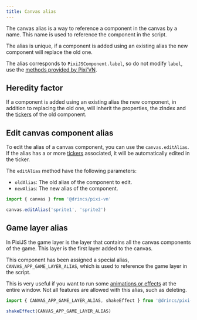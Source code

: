 ```yaml
---
title: Canvas alias
---
```


The canvas alias is a way to reference a component in the canvas by a name. This name is used to reference the component in the script.

The alias is unique, if a component is added using an existing alias the new component will replace the old one.

The alias corresponds to `PixiJSComponent.label`, so do not modify `label`, use the [methods provided by Pixi’VN](/start/canvas-functions).

## Heredity factor

If a component is added using an existing alias the new component, in addition to replacing the old one, will inherit the properties, the zIndex and the [tickers](/start/canvas-tickers) of the old component.

<sandbox
  template="6yql5k"
  entry="/src/ink/start.ink,/src/utils/assets-utility.ts"
/>

## Edit canvas component alias

To edit the alias of a canvas component, you can use the `canvas.editAlias`. If the alias has a or more [tickers](/start/canvas-tickers) associated, it will be automatically edited in the ticker.

The `editAlias` method have the following parameters:

* `oldAlias`: The old alias of the component to edit.
* `newAlias`: The new alias of the component.

```typescript
import { canvas } from '@drincs/pixi-vn'

canvas.editAlias('sprite1', 'sprite2')
```

## Game layer alias

In PixiJS the game layer is the layer that contains all the canvas components of the game. This layer is the first layer added to the canvas.

This component has been assigned a special alias, `CANVAS_APP_GAME_LAYER_ALIAS`, which is used to reference the game layer in the script.

This is very useful if you want to run some [animations or effects](/start/canvas-animations-effects) at the entire window. Not all features are allowed with this alias, such as deleting.

```typescript
import { CANVAS_APP_GAME_LAYER_ALIAS, shakeEffect } from '@drincs/pixi-vn'

shakeEffect(CANVAS_APP_GAME_LAYER_ALIAS)
```
